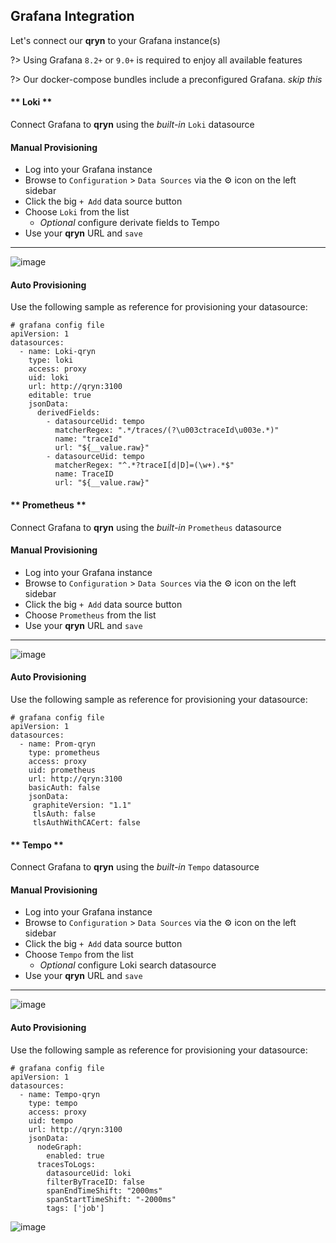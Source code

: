 
## Grafana Integration

<a name="grafana" id="grafana"></a>

Let's connect our **qryn** to your Grafana instance(s)

?> Using Grafana `8.2+` or `9.0+` is required to enjoy all available features

?> Our docker-compose bundles include a preconfigured Grafana. _skip this_

<!-- tabs:start -->

#### ** Loki **
Connect Grafana to **qryn** using the _built-in_ `Loki` datasource


#### Manual Provisioning
* Log into your Grafana instance
* Browse to `Configuration` > `Data Sources` via the ⚙️ icon on the left sidebar
* Click the big `+ Add` data source button
* Choose `Loki` from the list
  * _Optional_ configure derivate fields to Tempo
* Use your **qryn** URL and `save`

-----

![image](https://user-images.githubusercontent.com/1423657/184536845-31638c7f-30bd-4416-ae99-4486024367f8.png)


#### Auto Provisioning
Use the following sample as reference for provisioning your datasource:
```
# grafana config file
apiVersion: 1
datasources:
  - name: Loki-qryn
    type: loki
    access: proxy
    uid: loki
    url: http://qryn:3100
    editable: true
    jsonData:
      derivedFields:
        - datasourceUid: tempo
          matcherRegex: ".*/traces/(?\u003ctraceId\u003e.*)"
          name: "traceId"
          url: "${__value.raw}"
        - datasourceUid: tempo
          matcherRegex: "^.*?traceI[d|D]=(\w+).*$"
          name: TraceID
          url: "${__value.raw}"
```

#### ** Prometheus **
Connect Grafana to **qryn** using the _built-in_ `Prometheus` datasource

#### Manual Provisioning
* Log into your Grafana instance
* Browse to `Configuration` > `Data Sources` via the ⚙️ icon on the left sidebar
* Click the big `+ Add` data source button
* Choose `Prometheus` from the list
* Use your **qryn** URL and `save`

-----

![image](https://user-images.githubusercontent.com/1423657/184536921-b3ff7fab-f71f-4f07-93c3-40a5b9915c64.png)

#### Auto Provisioning
Use the following sample as reference for provisioning your datasource:
```
# grafana config file
apiVersion: 1
datasources:
  - name: Prom-qryn
    type: prometheus
    access: proxy
    uid: prometheus
    url: http://qryn:3100
    basicAuth: false
    jsonData:
     graphiteVersion: "1.1"
     tlsAuth: false
     tlsAuthWithCACert: false
```

#### ** Tempo **
Connect Grafana to **qryn** using the _built-in_ `Tempo` datasource

#### Manual Provisioning
* Log into your Grafana instance
* Browse to `Configuration` > `Data Sources` via the ⚙️ icon on the left sidebar
* Click the big `+ Add` data source button
* Choose `Tempo` from the list
  * _Optional_ configure Loki search datasource
* Use your **qryn** URL and `save`

-----

![image](https://user-images.githubusercontent.com/1423657/184536886-7a1eb428-9671-4a36-a93b-173fcfcd775d.png)

#### Auto Provisioning
Use the following sample as reference for provisioning your datasource:
```
# grafana config file
apiVersion: 1
datasources:
  - name: Tempo-qryn
    type: tempo
    access: proxy
    uid: tempo
    url: http://qryn:3100
    jsonData:
      nodeGraph:
        enabled: true
      tracesToLogs:
        datasourceUid: loki
        filterByTraceID: false
        spanEndTimeShift: "2000ms"
        spanStartTimeShift: "-2000ms"
        tags: ['job']
```

<!-- tabs:end -->

![image](https://user-images.githubusercontent.com/1423657/184538670-6db7a0b4-e3db-4dee-af41-ababa1098728.png)

